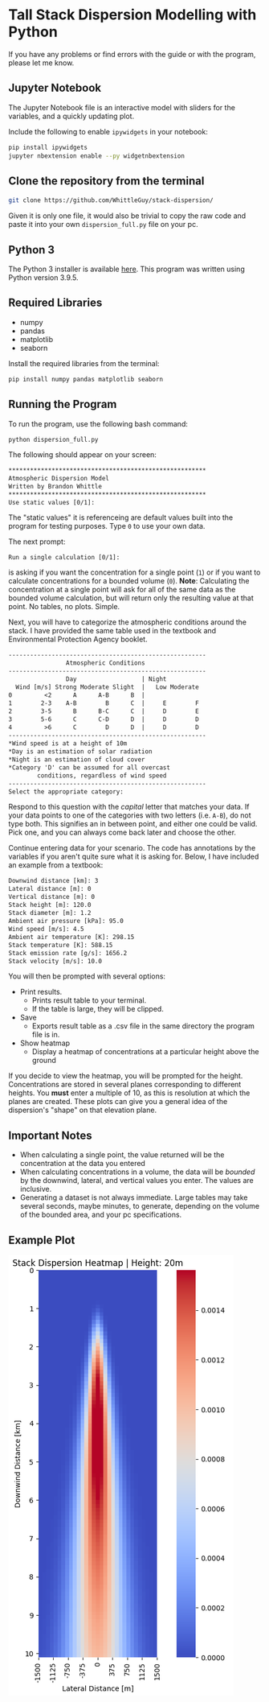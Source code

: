 # Tall Stack Dispersion Modelling with Python

If you have any problems or find errors with the guide or with the program, please let me know.

## Jupyter Notebook

The Jupyter Notebook file is an interactive model with sliders for the variables, and a quickly updating plot.

Include the following to enable `ipywidgets` in your notebook:

```bash
pip install ipywidgets
jupyter nbextension enable --py widgetnbextension
```

## Clone the repository from the terminal

```bash
git clone https://github.com/WhittleGuy/stack-dispersion/
```

Given it is only one file, it would also be trivial to copy the raw code and paste it into your own `dispersion_full.py` file on your pc.

## Python 3

The Python 3 installer is available [here](https://www.python.org/downloads/). This program was written using Python version 3.9.5.

## Required Libraries

- numpy
- pandas
- matplotlib
- seaborn

Install the required libraries from the terminal:

```bash
pip install numpy pandas matplotlib seaborn
```

## Running the Program

To run the program, use the following bash command:

```bash
python dispersion_full.py
```

The following should appear on your screen:

```
*******************************************************
Atmospheric Dispersion Model
Written by Brandon Whittle
*******************************************************
Use static values [0/1]:
```

The "static values" it is referenceing are default values built into the program for testing purposes. Type `0` to use your own data.

The next prompt:

```
Run a single calculation [0/1]:
```

is asking if you want the concentration for a single point (`1`) or if you want to calculate concentrations for a bounded volume (`0`). **Note**: Calculating the concentration at a single point will ask for all of the same data as the bounded volume calculation, but will return only the resulting value at that point. No tables, no plots. Simple.

Next, you will have to categorize the atmospheric conditions around the stack. I have provided the same table used in the textbook and Environmental Protection Agency booklet.

```
-------------------------------------------------------
                Atmospheric Conditions
-------------------------------------------------------
                Day                  | Night
  Wind [m/s] Strong Moderate Slight  |   Low Moderate
0         <2      A      A-B      B  |
1        2-3    A-B        B      C  |     E        F
2        3-5      B      B-C      C  |     D        E
3        5-6      C      C-D      D  |     D        D
4         >6      C        D      D  |     D        D
-------------------------------------------------------
*Wind speed is at a height of 10m
*Day is an estimation of solar radiation
*Night is an estimation of cloud cover
*Category 'D' can be assumed for all overcast
        conditions, regardless of wind speed
-------------------------------------------------------
Select the appropriate category:
```

Respond to this question with the _capital_ letter that matches your data. If your data points to one of the categories with two letters (i.e. `A-B`), do not type both. This signifies an in between point, and either one could be valid. Pick one, and you can always come back later and choose the other.

Continue entering data for your scenario. The code has annotations by the variables if you aren't quite sure what it is asking for. Below, I have included an example from a textbook:

```
Downwind distance [km]: 3
Lateral distance [m]: 0
Vertical distance [m]: 0
Stack height [m]: 120.0
Stack diameter [m]: 1.2
Ambient air pressure [kPa]: 95.0
Wind speed [m/s]: 4.5
Ambient air temperature [K]: 298.15
Stack temperature [K]: 588.15
Stack emission rate [g/s]: 1656.2
Stack velocity [m/s]: 10.0
```

You will then be prompted with several options:

- Print results.
  - Prints result table to your terminal.
  - If the table is large, they will be clipped.
- Save
  - Exports result table as a .csv file in the same directory the program file is in.
- Show heatmap
  - Display a heatmap of concentrations at a particular height above the ground

If you decide to view the heatmap, you will be prompted for the height. Concentrations are stored in several planes corresponding to different heights. You **must** enter a multiple of 10, as this is resolution at which the planes are created. These plots can give you a general idea of the dispersion's "shape" on that elevation plane.

## Important Notes

- When calculating a single point, the value returned will be the concentration at the data you entered
- When calculating concentrations in a volume, the data will be _bounded_ by the downwind, lateral, and vertical values you enter. The values are inclusive.
- Generating a dataset is not always immediate. Large tables may take several seconds, maybe minutes, to generate, depending on the volume of the bounded area, and your pc specifications.

## Example Plot

![plot](./example_images/plot.png)
